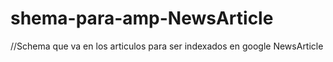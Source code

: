 # shema-para-amp-NewsArticle
//Schema que va en los articulos para ser indexados en google NewsArticle
